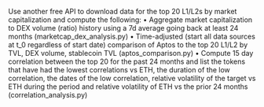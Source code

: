 Use another free API to download data for the top 20 L1/L2s by market capitalization and compute the following: • Aggregate market capitalization to DEX volume (ratio) history using a 7d average going back at least 24 months (marketcap_dex_analysis.py) • Time-adjusted (start all data sources at t_0 regardless of start date) comparison of Aptos to the top 20 L1/L2 by TVL, DEX volume, stablecoin TVL (aptos_comparison.py) • Compute 15 day correlation between the top 20 for the past 24 months and list the tokens that have had the lowest correlations vs ETH, the duration of the low correlation, the dates of the low correlation, relative volatility of the target vs ETH during the period and relative volatility of ETH vs the prior 24 months (correlation_analysis.py)
